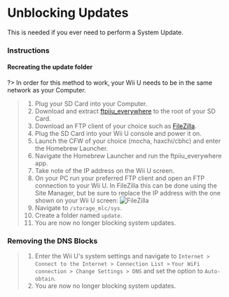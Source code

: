 # Unblocking Updates

This is needed if you ever need to perform a System Update.

### Instructions

<!-- tabs:start -->

#### **Recreating the update folder**

?> In order for this method to work, your Wii U needs to be in the same network as your Computer.
> 1. Plug your SD Card into your Computer.
> 1. Download and extract [ftpiiu_everywhere](http://wiiubru.com/appstore/zips/fpiiu-cbhc.zip) to the root of your SD Card.
> 1. Download an FTP client of your choice such as [FileZilla](https://filezilla-project.org/download.php).
> 1. Plug the SD Card into your Wii U console and power it on.
> 1. Launch the CFW of your choice (mocha, haxchi/cbhc) and enter the Homebrew Launcher.
> 1. Navigate the Homebrew Launcher and run the ftpiiu_everywhere app.
> 1. Take note of the IP address on the Wii U screen.
> 1. On your PC run your preferred FTP client and open an FTP connection to your Wii U. In FileZilla this can be done using the Site Manager, but be sure to replace the IP address with the one shown on your Wii U screen:
![FileZilla](https://cdn.discordapp.com/attachments/399670410565910529/533075194546356224/1.png)
> 1. Navigate to `/storage_mlc/sys`.
> 1. Create a folder named `update`.
> 1. You are now no longer blocking system updates.

### **Removing the DNS Blocks**

> 1. Enter the Wii U's system settings and navigate to `Internet > Connect to the Internet > Connection List >`
> `Your WiFi connection > Change Settings > DNS` and set the option to `Auto-obtain`.
> 1. You are now no longer blocking system updates.


<!-- tabs:end -->
